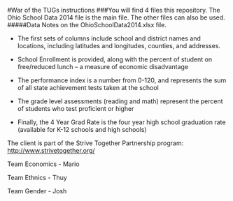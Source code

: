 ﻿#War of the TUGs instructions
###You will find 4 files this repository. The Ohio School Data 2014 file is the main file. The other files can also be used.
<br>
#####Data Notes on the OhioSchoolData2014.xlsx file.

- The first sets of columns include school and district names and locations, including latitudes and longitudes, counties, and addresses.

- School Enrollment is provided, along with the percent of student on free/reduced lunch – a measure of economic disadvantage

- The performance index is a number from 0-120, and represents the sum of all state achievement tests taken at the school

- The grade level assessments (reading and math) represent the percent of students who test proficient or higher

- Finally, the 4 Year Grad Rate is the four year high school graduation rate (available for K-12 schools and high schools)

The client is part of the Strive Together Partnership program:
http://www.strivetogether.org/

Team Economics - Mario

Team Ethnics - Thuy

Team Gender - Josh
